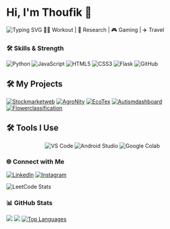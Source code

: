 # Hi, I'm Thoufik 👋
![Typing SVG](https://readme-typing-svg.herokuapp.com?font=Fira+Code&size=24&pause=1000&color=00FF00&width=1000&lines=AI+%7C+ML+%7C+Data+Analytics+%7C+Web+Development+Enthusiast;Passionate+about+building+intelligent+systems+%26+impactful+projects)
🏋️‍♂️ Workout | 🔬 Research | 🎮 Gaming | ✈️ Travel

### 🛠 Skills & Strength
![Python](https://img.shields.io/badge/Python-3776AB?style=for-the-badge&logo=python&logoColor=white)
![JavaScript](https://img.shields.io/badge/JavaScript-F7DF1E?style=for-the-badge&logo=javascript&logoColor=black)
![HTML5](https://img.shields.io/badge/HTML5-E34F26?style=for-the-badge&logo=html5&logoColor=white)
![CSS3](https://img.shields.io/badge/CSS3-1572B6?style=for-the-badge&logo=CSS3&logoColor=white)
![Flask](https://img.shields.io/badge/Flask-000000?style=for-the-badge&logo=flask&logoColor=white)
![GitHub](https://img.shields.io/badge/GitHub-181717?style=for-the-badge&logo=github&logoColor=white)


 ## 🛠️ My Projects  

[![Stockmarketweb](https://img.shields.io/badge/Stockmarketweb-2563EB?style=for-the-badge&logo=github&logoColor=white)](https://github.com/thoufik1111/Stockmarketweb)
[![AgroNity](https://img.shields.io/badge/AgroNity-F97316?style=for-the-badge&logo=github&logoColor=white)](https://github.com/thoufik1111/AgroNity)
[![EcoTex](https://img.shields.io/badge/EcoTex-06B6D4?style=for-the-badge&logo=github&logoColor=white)](https://github.com/thoufik1111/EcoTex)
[![Autismdashboard](https://img.shields.io/badge/Autismdashboard-7C3AED?style=for-the-badge&logo=github&logoColor=white)](https://github.com/thoufik1111/AUTIDASH)
[![Flowerclassification](https://img.shields.io/badge/Flowerclassification-16A34A?style=for-the-badge&logo=github&logoColor=white)](https://github.com/thoufik1111/Flowerclassification)

## 🛠️ Tools I Use  

<p align="center">
  <img src="https://img.shields.io/badge/VS%20Code-0078d7?style=for-the-badge&logo=visual-studio-code&logoColor=white" alt="VS Code" />
  <img src="https://img.shields.io/badge/Android%20Studio-3DDC84?style=for-the-badge&logo=android-studio&logoColor=white" alt="Android Studio" />
  <img src="https://img.shields.io/badge/Google%20Colab-F9AB00?style=for-the-badge&logo=google-colab&logoColor=black" alt="Google Colab" />
</p>


### 🌐 Connect with Me
[![LinkedIn](https://img.shields.io/badge/LinkedIn-0A66C2?style=for-the-badge&logo=linkedin&logoColor=white)](https://www.linkedin.com/in/mohammed-thoufik-316956293)
[![Instagram](https://img.shields.io/badge/Instagram-E4405F?style=for-the-badge&logo=instagram&logoColor=white)](https://www.instagram.com/royal_beast_boy)

![LeetCode Stats](https://leetcard.jacoblin.cool/Mohammed_Thoufik22?ext=contest)

### 📊 GitHub Stats
![](https://github-readme-stats.vercel.app/api?username=thoufik1111&show_icons=true&theme=radical)
![](https://github-readme-streak-stats.herokuapp.com/?user=thoufik1111&theme=radical)
[![Top Languages](https://github-readme-stats.vercel.app/api/top-langs/?username=thoufik1111&layout=compact&langs_count=6&theme=radical)](https://github.com/thoufik1111/github-readme-stats)

